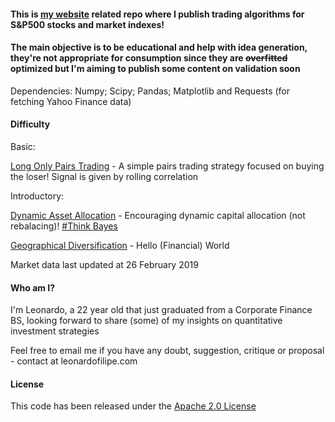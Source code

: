 #### This is [my website](https://www.leonardofilipe.com) related repo where I publish trading algorithms for S&P500 stocks and market indexes!

#### The main objective is to be educational and help with idea generation, they're not appropriate for consumption since they are ~~overfitted~~ optimized but I'm aiming to publish some content on validation soon

Dependencies: Numpy; Scipy; Pandas; Matplotlib and Requests (for fetching Yahoo Finance data)

#### Difficulty

Basic:

[Long Only Pairs Trading](PairsTrading.ipynb) - A simple pairs trading strategy focused on buying the loser! Signal is given by rolling correlation

Introductory:

[Dynamic Asset Allocation](DynamicAssetAllocation.ipynb) - Encouraging dynamic capital allocation (not rebalacing)! [#Think Bayes](https://github.com/AllenDowney/ThinkBayes2)

[Geographical Diversification](GeographicDiversification.ipynb) - Hello (Financial) World

Market data last updated at 26 February 2019

#### Who am I?
I'm Leonardo, a 22 year old that just graduated from a Corporate Finance BS, looking forward to share (some) of my insights on quantitative investment strategies

Feel free to email me if you have any doubt, suggestion, critique or proposal - contact at leonardofilipe.com

#### License
This code has been released under the [Apache 2.0 License](LICENSE)

